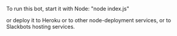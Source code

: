 To run this bot, start it with Node:
"node index.js"

or deploy it to Heroku or to other node-deployment services, or to Slackbots hosting services.